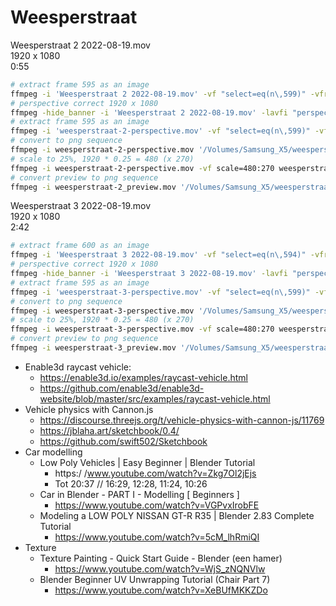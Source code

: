 # Weesperstraat

Weesperstraat 2 2022-08-19.mov<br>
1920 x 1080<br>
0:55

```bash
# extract frame 595 as an image
ffmpeg -i 'Weesperstraat 2 2022-08-19.mov' -vf "select=eq(n\,599)" -vframes 1 'Weesperstraat 2 2022-08-19 frame 600.png'
# perspective correct 1920 x 1080
ffmpeg -hide_banner -i 'Weesperstraat 2 2022-08-19.mov' -lavfi "perspective=x0=88:y0=0:x1=1843:y1=0:x2=0:y2=1054:x3=1920:y3=1080:interpolation=linear" weesperstraat-2-perspective.mov
# extract frame 595 as an image
ffmpeg -i 'weesperstraat-2-perspective.mov' -vf "select=eq(n\,599)" -vframes 1 'weesperstraat-2-perspective_frame_500.png'
# convert to png sequence
ffmpeg -i weesperstraat-2-perspective.mov '/Volumes/Samsung_X5/weesperstraat-2/frames/frame_%05d.png'
# scale to 25%, 1920 * 0.25 = 480 (x 270)
ffmpeg -i weesperstraat-2-perspective.mov -vf scale=480:270 weesperstraat-2_preview.mov
# convert preview to png sequence
ffmpeg -i weesperstraat-2_preview.mov '/Volumes/Samsung_X5/weesperstraat-2/frames_preview/frame_%05d.png'
```

Weesperstraat 3 2022-08-19.mov<br>
1920 x 1080<br>
2:42

```bash
# extract frame 600 as an image
ffmpeg -i 'Weesperstraat 3 2022-08-19.mov' -vf "select=eq(n\,594)" -vframes 1 'Weesperstraat 3 2022-08-19 frame 595.png'
# perspective correct 1920 x 1080
ffmpeg -hide_banner -i 'Weesperstraat 3 2022-08-19.mov' -lavfi "perspective=x0=128:y0=0:x1=1812:y1=0:x2=0:y2=1080:x3=1920:y3=1080:interpolation=linear" weesperstraat-3-perspective.mov
# extract frame 595 as an image
ffmpeg -i 'weesperstraat-3-perspective.mov' -vf "select=eq(n\,599)" -vframes 1 'weesperstraat-3-perspective_frame_595.png'
# convert to png sequence
ffmpeg -i weesperstraat-3-perspective.mov '/Volumes/Samsung_X5/weesperstraat-3/frames/frame_%05d.png'
# scale to 25%, 1920 * 0.25 = 480 (x 270)
ffmpeg -i weesperstraat-3-perspective.mov -vf scale=480:270 weesperstraat-3_preview.mov
# convert preview to png sequence
ffmpeg -i weesperstraat-3_preview.mov '/Volumes/Samsung_X5/weesperstraat-3/frames_preview/frame_%05d.png'
```

* Enable3d raycast vehicle:
  * https://enable3d.io/examples/raycast-vehicle.html
  * https://github.com/enable3d/enable3d-website/blob/master/src/examples/raycast-vehicle.html
* Vehicle physics with Cannon.js
  * https://discourse.threejs.org/t/vehicle-physics-with-cannon-js/11769
  * https://jblaha.art/sketchbook/0.4/
  * https://github.com/swift502/Sketchbook
* Car modelling
  * Low Poly Vehicles | Easy Beginner | Blender Tutorial
    * https:/ /www.youtube.com/watch?v=Zkg7Ol2jEjs
    * Tot 20:37 // 16:29, 12:28, 11:24, 10:26
  * Car in Blender - PART I - Modelling [ Beginners ]
    * https://www.youtube.com/watch?v=VGPvxIrobFE
  * Modeling a LOW POLY NISSAN GT-R R35 | Blender 2.83 Complete Tutorial
    * https://www.youtube.com/watch?v=5cM_lhRmiQI
* Texture
  * Texture Painting - Quick Start Guide - Blender (een hamer)
    * https://www.youtube.com/watch?v=WjS_zNQNVlw
  * Blender Beginner UV Unwrapping Tutorial (Chair Part 7)
    * https://www.youtube.com/watch?v=XeBUfMKKZDo
